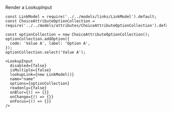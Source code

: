 Render a LookupInput

    const LinkModel = require('../../models/links/LinkModel').default;
    const ChoiceAttributeOptionCollection = require('../../models/attributes/ChoiceAttributeOptionCollection').default;

    const optionCollection = new ChoiceAttributeOptionCollection();
    optionCollection.addOption({
      code: 'Value A', label: 'Option A',
    });
    optionCollection.select('Value A');

    <LookupInput
      disabled={false}
      isMultiple={false}
      lookupLink={new LinkModel()}
      name="name"
      options={optionCollection}
      readonly={false}
      onBlur={() => {}}
      onChange={() => {}}
      onFocus={() => {}}
    />